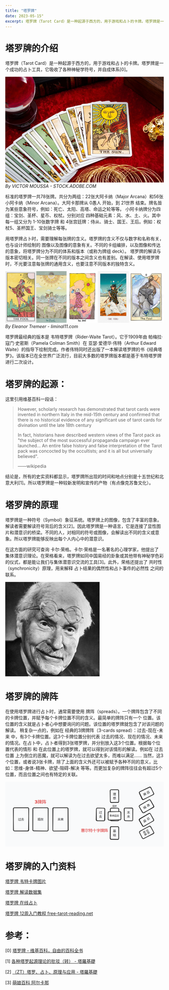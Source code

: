 ```yaml
---
title: "塔罗牌"
date: 2023-05-15"
excerpt: 塔罗牌（Tarot Card）是一种起源于西方的，用于游戏和占卜的卡牌。塔罗牌是一个成功的占卜工具，它吸收了各种神秘学符号，并自成体系...
---
```


# 塔罗牌的介绍

塔罗牌（Tarot Card）是一种起源于西方的，用于游戏和占卜的卡牌。塔罗牌是一个成功的占卜工具，它吸收了各种神秘学符号，并自成体系[0]。

![tarot cards](/images/tarot-VICTORMOUSSA-STOCK.ADOBE.COM.png)
*By VICTOR MOUSSA - STOCK.ADOBE.COM*


标准的塔罗牌一共78张牌。共分为两组：22张大阿卡纳（Major Arcana）和56张小阿卡纳（Minor Arcana）。大阿卡那牌从 0愚人 开始，到 21世界 结束。牌名皆为某些意象符号，例如：死亡、太阳、高塔、命运之轮等等。
小阿卡纳牌分为四组：宝剑、圣杯、星币、权杖。分别对应 四种基础元素：风、水、土、火。其中每一组又分为 1-10张数字牌 和 4张宫廷牌：侍从、骑士、国王、王后。例如：权杖5、圣杯国王、宝剑骑士等等。

用塔罗牌占卜时，需要理解每张牌的含义。塔罗牌的含义不仅与数字和名称有关，也与设计师绘制的 图像以及图像的意象有关。不同的卡组编排，以及图像和传达的意象，将塔罗牌分为不同的体系和版本（或称为牌组 deck）。
塔罗牌的解读与版本密切相关。同一张牌在不同的版本之间含义也有差别。在解读、使用塔罗牌时，不光要注意每张牌的通用含义，也要注意不同版本的独特含义。

![the fool in different decks](/images/tarotFool-EleanorTremeer-liminal11.com.png)
*By Eleanor Tremeer - liminal11.com*


塔罗牌最经典的版本是 韦特塔罗牌（Rider-Waite Tarot）。它于1909年由 帕梅拉·寇门·史密斯（Pamela Colman Smith）在 亚瑟·爱德华·伟特（Arthur Edward Waite）的指导下绘制完成。作者伟特同时还出版了一本解读塔罗牌的书《经典塔罗》。该版本已在全世界广泛流行，目前大多数的塔罗牌版本都是基于韦特塔罗牌进行二次设计。


# 塔罗牌的起源：

这里引用维基百科一段话：

>However, scholarly research has demonstrated that tarot cards were invented in northern Italy in the mid-15th century and confirmed that there is no historical evidence of any significant use of tarot cards for divination until the late 18th century
>
>In fact, historians have described western views of the Tarot pack as "the subject of the most successful propaganda campaign ever launched... An entire false history and false interpretation of the Tarot pack was concocted by the occultists; and it is all but universally believed".
>
>——wikipedia

结论是，所有的史实资料都显示，塔罗牌所出现的时间和地点分别是十五世纪和北意大利[1]。所以塔罗牌是一种较新发明和宣传的产物（有点像克苏鲁文化）。


# 塔罗牌的原理

塔罗牌是一种符号（Symbol）象征系统。塔罗牌上的图像，包含了丰富的意象。解读者需要解读符号背后的含义[2]。因此塔罗牌是一种语言，它是连接了显性图片和潜意识的桥梁。不同的人，对相同的符号或图像，会解读出不同的含义或意象。所以塔罗牌能够反映出每个人内心中的潜意识。

在这方面的研究可查询 卡尔·荣格。卡尔·荣格是一名著名的心理学家，他提出了 集体潜意识理论。在荣格看来，塔罗牌如同中国易经的卦象或其他带有神秘学色彩的仪式，都是能让我们与集体潜意识交流的工具[3]。此外，荣格还提出了 共时性（synchronicity）原理，用来解释 占卜结果的偶然性和占卜事件的必然性 之间的联系。

![Carl Jung](/images/Jung.jpg)


# 塔罗牌的牌阵

在使用塔罗牌进行占卜时，通常需要使用 牌阵（spreads）。一个牌阵包含了不同的卡牌位置，并赋予每个卡牌位置不同的含义。最简单的牌阵只有一个 位置。该位置的含义就是占卜者心中想要询问的问题。该位置的塔罗牌就包含了对该问题的解读。
稍复杂一点的，例如在 经典的3牌牌阵（3-cards spread）：过去-现在-未来 中，有3个卡牌位置。这3个卡牌位置分别代表 过去的情况、现在的情况、未来的情况。在占卜中，占卜者得到3张塔罗牌，并分别放入这3个位置。根据每个位置代表的情形 和 在此位置上的塔罗牌，就可以得到对该情形的解读。例如在 过去位置 上为倒立的恶魔，就可以解读为在过去欲望太多，而难以满足……
当然，这3个位置，或者说3张卡牌，除了上面的含义外还可以被赋予各种不同的意义，比如：思维-身体-精神、欲望-阻碍-解决 等等。而更加复杂的牌阵往往会有超过5个位置，而且位置之间也有特定的关联。

![tarot spreads](/images/tarotSpreads.png)


# 塔罗牌的入门资料

[塔罗牌 韦特卡牌图片](https://github.com/Searge/tarot)

[塔罗牌 解读数据集](https://www.kaggle.com/datasets/lsind18/tarot-json)

[塔罗牌 在线占卜](https://tarot-world-rws-deck.web.app)

[塔罗牌 12周入门教程 free-tarot-reading.net](https://www.free-tarot-reading.net/learn-tarot)


# 参考：

[0]  [塔罗牌 - 维基百科，自由的百科全书](https://zh.wikipedia.org/wiki/%E5%A1%94%E7%BE%85%E7%89%8C)

[1]  [各种塔罗起源理论的批驳（转） - 塔羅基礎 ](http://www.imslr.com/thread-26141-1-1.html)

[2]  [（ZT）塔罗、占卜、原理与应用 - 塔羅基礎](http://www.imslr.com/thread-26218-1-1.html)

[3]  [萌娘百科 阿尔卡那](https://mzh.moegirl.org.cn/%E9%98%BF%E5%B0%94%E5%8D%A1%E9%82%A3)
